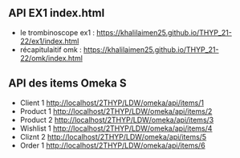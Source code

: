 ## API EX1 index.html
- le trombinoscope ex1 : <https://khalilaimen25.github.io/THYP_21-22/ex1/index.html>
- récapitulaitif omk : <https://khalilaimen25.github.io/THYP_21-22/omk/index.html>
## API des items Omeka S

- Client 1 <http://localhost/2THYP/LDW/omeka/api/items/1>
- Product 1 <http://localhost/2THYP/LDW/omeka/api/items/2>
- Product 2 <http://localhost/2THYP/LDW/omeka/api/items/3>
- Wishlist 1 <http://localhost/2THYP/LDW/omeka/api/items/4>
- Cliznt 2 <http://localhost/2THYP/LDW/omeka/api/items/5>
- Order 1 <http://localhost/2THYP/LDW/omeka/api/items/6>
